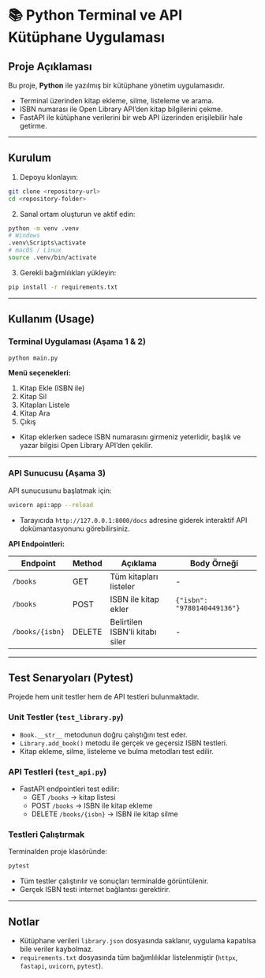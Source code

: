 # 📚 Python Terminal ve API Kütüphane Uygulaması

## Proje Açıklaması
Bu proje, **Python** ile yazılmış bir kütüphane yönetim uygulamasıdır.  
- Terminal üzerinden kitap ekleme, silme, listeleme ve arama.  
- ISBN numarası ile Open Library API’den kitap bilgilerini çekme.  
- FastAPI ile kütüphane verilerini bir web API üzerinden erişilebilir hale getirme.  

---

## Kurulum

1. Depoyu klonlayın:
```bash
git clone <repository-url>
cd <repository-folder>
```

2. Sanal ortam oluşturun ve aktif edin:
```bash
python -m venv .venv
# Windows
.venv\Scripts\activate
# macOS / Linux
source .venv/bin/activate
```

3. Gerekli bağımlılıkları yükleyin:
```bash
pip install -r requirements.txt
```

---

## Kullanım (Usage)

### Terminal Uygulaması (Aşama 1 & 2)
```bash
python main.py
```
**Menü seçenekleri:**
1. Kitap Ekle (ISBN ile)  
2. Kitap Sil  
3. Kitapları Listele  
4. Kitap Ara  
5. Çıkış  

- Kitap eklerken sadece ISBN numarasını girmeniz yeterlidir, başlık ve yazar bilgisi Open Library API’den çekilir.

---

### API Sunucusu (Aşama 3)
API sunucusunu başlatmak için:
```bash
uvicorn api:app --reload
```

- Tarayıcıda `http://127.0.0.1:8000/docs` adresine giderek interaktif API dokümantasyonunu görebilirsiniz.  

**API Endpointleri:**

| Endpoint | Method | Açıklama | Body Örneği |
|----------|--------|----------|-------------|
| `/books` | GET | Tüm kitapları listeler | - |
| `/books` | POST | ISBN ile kitap ekler | `{"isbn": "9780140449136"}` |
| `/books/{isbn}` | DELETE | Belirtilen ISBN’li kitabı siler | - |

---

## Test Senaryoları (Pytest)

Projede hem unit testler hem de API testleri bulunmaktadır.

### Unit Testler (`test_library.py`)
- `Book.__str__` metodunun doğru çalıştığını test eder.  
- `Library.add_book()` metodu ile gerçek ve geçersiz ISBN testleri.  
- Kitap ekleme, silme, listeleme ve bulma metodları test edilir.  

### API Testleri (`test_api.py`)
- FastAPI endpointleri test edilir:  
  - GET `/books` → kitap listesi  
  - POST `/books` → ISBN ile kitap ekleme  
  - DELETE `/books/{isbn}` → ISBN ile kitap silme  

### Testleri Çalıştırmak
Terminalden proje klasöründe:
```bash
pytest
```

- Tüm testler çalıştırılır ve sonuçları terminalde görüntülenir.  
- Gerçek ISBN testi internet bağlantısı gerektirir.  

---

## Notlar
- Kütüphane verileri `library.json` dosyasında saklanır, uygulama kapatılsa bile veriler kaybolmaz.  
- `requirements.txt` dosyasında tüm bağımlılıklar listelenmiştir (`httpx`, `fastapi`, `uvicorn`, `pytest`).  
